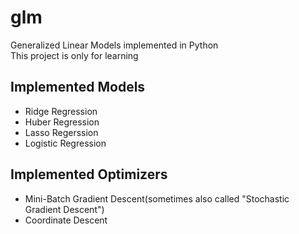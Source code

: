 # glm
Generalized Linear Models implemented in Python  
This project is only for learning

## Implemented Models
- Ridge Regression
- Huber Regression
- Lasso Regerssion
- Logistic Regression

## Implemented Optimizers
- Mini-Batch Gradient Descent(sometimes also called "Stochastic Gradient Descent")
- Coordinate Descent